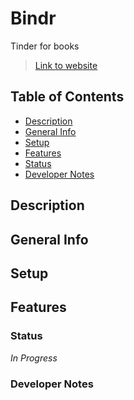 # Bindr
Tinder for books
>[Link to website](www.link.com)

## Table of Contents
* [Description](#Description)
* [General Info](#General-Info)
* [Setup](#Setup)
* [Features](#Features)
* [Status](#Status)
* [Developer Notes](#Developer-Notes)

## Description 


## General Info 


## Setup


## Features
  

### Status
_In Progress_

### Developer Notes
